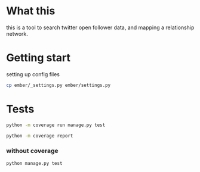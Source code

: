 # What this

this is a tool to search twitter open follower data,
and mapping a relationship network.

# Getting start

setting up config files

```sh
cp ember/_settings.py ember/settings.py
```

# Tests

```sh
python -m coverage run manage.py test

python -m coverage report
```

### without coverage

```sh
python manage.py test
```
